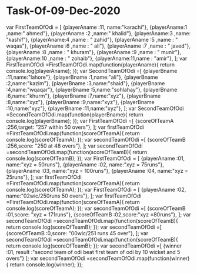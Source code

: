 # Task-Of-09-Dec-2020
var FirstTeamOfOdi = [
    {playerAname :11, name:"karachi"},
    {playerAname:1 ,name:" ahmed"},
    {playerAname :2 ,name:" khalid"},
    {playerAname:3 ,name: "kashif"},
    {playerAname:4 ,name : " zahid"},
    {playerAname :5 ,name : " waqas"},
    {playerAname :6 ,name : " ali"},
    {playerAname :7 ,name : " javed"},
    {playerAname :8 ,name : " khuram"},
    {playerAname :9 ,name : " munir"},
    {playerAname:10 ,name : " zohaib"},
    {playerAname:11,name :  "amir"},
];
var FirstTeamOfOdi =FirstTeamOfOdi.map(function(playerAname){
    return console.log(playerAname);
});
var SecondTeamOfOdi =[
    {playerBname :11,name:"lahore"},
    {playerBname :1,name:"ali"},
    {playerBname :2,name:"kazim"},
    {playerBname :3,name:"shaid"},
    {playerBname :4,name:"wqaqar"},
    {playerBname :5,name:"sohlahay"},
    {playerBname :6,name:"khurm"},
    {playerBname :7,name:"xyz"},
    {playerBname :8,name:"xyz"},
    {playerBname :9,name:"xyz"},
    {playerBname :10,name:"xyz"},
    {playerBname :11,name:"xyz"},
];
var SecondTeamOfOdi =SecondTeamOfOdi.map(function(playerBname){
    return console.log(playerBname);
}); 
var FirstTeamOfOdi =[
    {scoreOfTeamA :256,target: "257 within 50 overs"},
];
var firstTeamOfOdi =FirstTeamOfOdi.map(function(scoreOfTeamA){
    return console.log(scoreOfTeamA);
}); 
var secondTeamOfOdi =[
    {scoreOfTeamB :256,score: "250 at 48 overs"},
];
var secondTeamOfOdi =secondTeamOfOdi.map(function(scoreOfTeamB){
    return console.log(scoreOfTeamB);
});
var FirstTeamOfOdi = [
    {playerAname :01, name:"xyz = 50runs"},
    {playerAname :02, name:"xyz = 75runs"},
    {playerAname :03, name:"xyz = 100runs"},
    {playerAname :04, name:"xyz = 25runs"},
];
var firstTeamOfOdi =FirstTeamOfOdi.map(function(scoreOfTeamA){
    return console.log(scoreOfTeamA);
});
var FirstTeamOfOdi = [
    {playerAname :02, name:"02wic/250runs 50 overs"},
];
var firstTeamOfOdi =FirstTeamOfOdi.map(function(scoreOfTeamA){
    return console.log(scoreOfTeamA);
});
var secondTeamOfOdi =[
    {scoreOfTeamB :01,score: "xyz = 171runs"},
    {scoreOfTeamB :02,score:"xyz =80runs"},
];
var secondTeamOfOdi =secondTeamOfOdi.map(function(scoreOfTeamB){
    return console.log(scoreOfTeamB);
});
var secondTeamOfOdi =[
    {scoreOfTeamB :0,score: "00wic/251 runs 45 over"},
];
var secondTeamOfOdi =secondTeamOfOdi.map(function(scoreOfTeamB){
    return console.log(scoreOfTeamB);
});
 var secondTeamOfOdi =[
     {winner :01, result :"second team of odi beat first team of odi by 10 wicket and 5 overs"}
 ];
 var secondTeamOfOdi =secondTeamOfOdi.map(function(winner){
    return console.log(winner);
});

